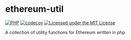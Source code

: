 # ethereum-util

[![PHP](https://github.com/web3p/ethereum-util/actions/workflows/php.yml/badge.svg)](https://github.com/web3p/ethereum-util/actions/workflows/php.yml)
[![codecov](https://codecov.io/gh/blockchainethdev/ethereum-util/branch/master/graph/badge.svg)](https://codecov.io/gh/web3p/ethereum-util)
[![Licensed under the MIT License](https://img.shields.io/badge/License-MIT-blue.svg)](https://github.com/blockchainethdev/ethereum-util/blob/master/LICENSE)

A collection of utility functions for Ethereum written in php.
